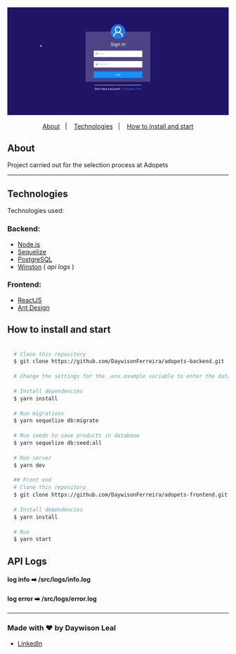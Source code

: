 

![Project gifs](project.gif)

<p align="center">
<a href="#about">About</a>&nbsp;&nbsp;&nbsp;|&nbsp;&nbsp;&nbsp;
  <a href="#technologies">Technologies</a>&nbsp;&nbsp;&nbsp;|&nbsp;&nbsp;&nbsp;
  <a href="#how-to-install-and-start">How to install and start</a>
</p>


## About
Project carried out for the selection process at Adopets

---

##  Technologies
Technologies used:

### Backend:
-  [Node.js](nodejs)
-  [Sequelize](https://sequelize.org/)
-  [PostgreSQL](https://www.postgresql.org/)
-  [Winston](https://www.npmjs.com/package/winston) ( _api logs_ )

### Frontend:
-  [ReactJS](https://reactjs.org/)
-  [Ant Design](https://ant.design/)


## How to install and start

```bash

  # Clone this repository
  $ git clone https://github.com/DaywisonFerreira/adopets-backend.git

  # Change the settings for the .env.example variable to enter the database credentials

  # Install dependencies
  $ yarn install

  # Run migrations
  $ yarn sequelize db:migrate

  # Run seeds to save products in database
  $ yarn sequelize db:seed:all

  # Run server
  $ yarn dev

  ## Front end
  # Clone this repository
  $ git clone https://github.com/DaywisonFerreira/adopets-frontend.git

  # Install dependencies
  $ yarn install

  # Run
  $ yarn start


  ```

## API Logs
#### log info :arrow_right: /src/logs/info.log
#### log error :arrow_right: /src/logs/error.log
  ----
### Made with :heart: by Daywison Leal
-  [LinkedIn](https://www.linkedin.com/in/daywison-leal/)









